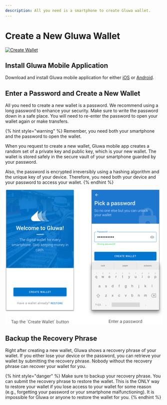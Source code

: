 ```yaml
---
description: All you need is a smartphone to create Gluwa wallet.
---
```


# Create a New Gluwa Wallet

[![Create Wallet](http://img.youtube.com/vi/ENgwGxtFW-E/0.jpg)](http://www.youtube.com/watch?v=ENgwGxtFW-E)

## Install Gluwa Mobile Application

Download and install Gluwa mobile application for either [iOS](https://itunes.apple.com/us/app/gluwa/id1021292326) or [Android](https://play.google.com/store/apps/details?id=com.gluwa.android).

## Enter a Password and Create a New Wallet

All you need to create a new wallet is a password. We recommend using a long password to enhance your security. Make sure to write the password down in a safe place. You will need to re-enter the password to open your wallet again or make transfers.

{% hint style="warning" %}
Remember, you need both your smartphone and the password to open the wallet.

When you request to create a new wallet, Gluwa mobile app creates a random set of a private key and public key, which is your new wallet. The wallet is stored safely in the secure vault of your smartphone guarded by your password.

Also, the password is encrypted irreversibly using a hashing algorithm and the unique key of your device. Therefore, you need both your device and your password to access your wallet.
{% endhint %}

![](../../.gitbook/assets/create%20%281%29.png)

## Backup the Recovery Phrase

Right after creating a new wallet, Gluwa shows a recovery phrase of your wallet. If you either lose your device or the password, you can retrieve your wallet by submitting the recovery phrase. Nobody without the recovery phrase can recover your wallet for you.

{% hint style="danger" %}
Make sure to backup your recovery phrase. You can submit the recovery phrase to restore the wallet. This is the ONLY way to restore your wallet if you lose access to your wallet for some reason \(e.g., forgetting your password or your smartphone malfunctioning\). It is impossible for Gluwa or anyone to restore the wallet for you.
{% endhint %}

